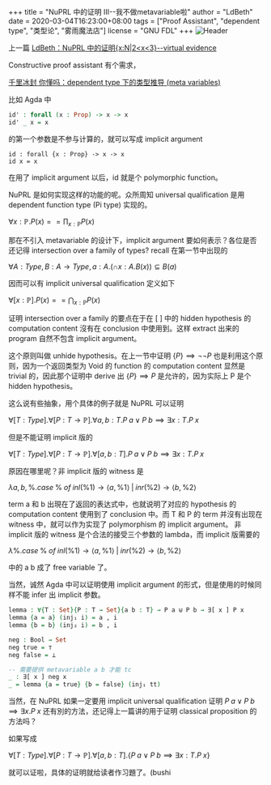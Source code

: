 +++
title = "NuPRL 中的证明 III--我不做metavariable啦"
author = "LdBeth"
date = 2020-03-04T16:23:00+08:00
tags = ["Proof Assistant", "dependent type", "类型论", "雾雨魔法店"]
license = "GNU FDL"
+++
![Header](v2-143b2fade44bed352dfd081dbe478cd7_1440w.image.jpeg)

上一篇 [LdBeth：NuPRL 中的证明{x:N|2\<x\<3}--virtual evidence](../108759696)

Constructive proof assistant 有个需求，

[千里冰封 你懂吗：dependent type 下的类型推导 (meta variables)](https://zhuanlan.zhihu.com/p/74410702)

比如 Agda 中

````agda
id' : forall (x : Prop) -> x -> x
id' _ x = x
````

的第一个参数是不参与计算的，就可以写成 implicit argument

````text
id : forall {x : Prop} -> x -> x
id x = x
````

在用了 implicit argument 以后，id 就是个 polymorphic function。

NuPRL 是如何实现这样的功能的呢。众所周知 universal qualification 是用 dependent function type (Pi type) 实现的。

$\forall x:\mathbb{P}. P(x)  == \prod_{x:\mathbb{P}}{P(x)}$ 

那在不引入 metavariable 的设计下，implicit argument 要如何表示？各位是否还记得 intersection over a family of types? recall 在第一节中出现的

$\forall A : Type, B : A \rightarrow Type, a : A .(\cap x:A.B(x)) \subseteq B(a)$

因而可以有 implicit universal qualification 定义如下

$\forall[x:\mathbb{P}].P(x) == \bigcap_{x:\mathbb{P}}P(x)$

证明 intersection over a family 的要点在于在 [ ] 中的 hidden hypothesis 的 computation content 沒有在 conclusion 中使用到。这样 extract 出来的 program 自然不包含 implicit argument。

这个原则叫做 unhide hypothesis。在上一节中证明 $\{P\} \implies \neg\neg P$ 也是利用这个原则，因为一个返回类型为 Void 的 function 的 computation content 显然是 trivial 的，因此那个证明中 derive 出 $\{P\} \implies P$ 是允许的，因为实际上 P 是个 hidden hypothesis。

这么说有些抽象，用个具体的例子就是 NuPRL 可以证明 

$\forall [T:Type]. \forall[P: T \rightarrow \mathbb{P}]. \forall a, b:T. P\; a \lor P\; b\implies \exists x: T.P\; x$ 

但是不能证明 implicit 版的

$\forall [T:Type]. \forall[P: T \rightarrow \mathbb{P}]. \forall [a, b:T]. P\; a \lor P\; b\implies \exists x: T.P\; x$ 

原因在哪里呢？非 implicit 版的 witness 是

$\lambda a,b,\%. case\; \%\; of\; inl(\%1) \rightarrow \langle a, \%1 \rangle\; |\; inr(\%2) \rightarrow \langle b, \%2 \rangle$ 

term a 和 b 出現在了返回的表达式中，也就说明了对应的 hypothesis 的 computation content 使用到了 conclusion 中。而 T 和 P 的 term 并沒有出现在 witness 中，就可以作为实现了 polymorphism 的 implicit argument。 非 implicit 版的 witness 是个合法的接受三个参数的 lambda，而 implicit 版需要的

$\lambda \%. case\; \%\; of\; inl(\%1) \rightarrow \langle a, \%1 \rangle\; |\; inr(\%2) \rightarrow \langle b, \%2 \rangle$ 

中的 a b 成了 free variable 了。

当然，诚然 Agda 中可以证明使用 implicit argument 的形式，但是使用的时候同样不能 infer 出 implicit 参数。

````agda
lemma : ∀{T : Set}{P : T → Set}{a b : T} → P a ⊎ P b → ∃[ x ] P x
lemma {a = a} (inj₁ i) = a , i
lemma {b = b} (inj₂ i) = b , i

neg : Bool → Set
neg true = ⊤
neg false = ⊥

-- 需要提供 metavariable a b 才能 tc
_ : ∃[ x ] neg x
_ = lemma {a = true} {b = false} (inj₁ tt)
````

当然，在 NuPRL 如果一定要用 implicit universal qualification 证明 $P\; a \lor P\; b\implies \exists x.P\; x$ 还有別的方法，还记得上一篇讲的用于证明 classical proposition 的方法吗？

如果写成

$\forall [T:Type]. \forall[P: T \rightarrow \mathbb{P}]. \forall [a, b:T]. \{P\; a \lor P\; b\implies \exists x: T.P\; x\}$ 

就可以证啦，具体的证明就给读者作习題了。(bushi


